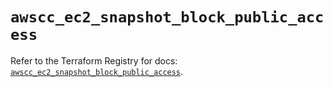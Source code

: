 # `awscc_ec2_snapshot_block_public_access`

Refer to the Terraform Registry for docs: [`awscc_ec2_snapshot_block_public_access`](https://registry.terraform.io/providers/hashicorp/awscc/0.70.0/docs/resources/ec2_snapshot_block_public_access).
